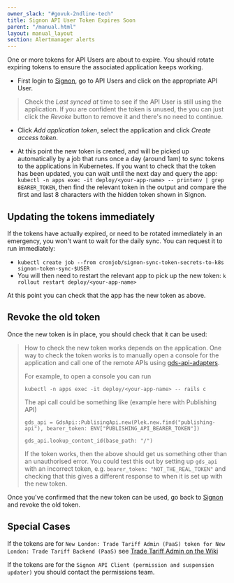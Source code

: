 ```yaml
---
owner_slack: "#govuk-2ndline-tech"
title: Signon API User Token Expires Soon
parent: "/manual.html"
layout: manual_layout
section: Alertmanager alerts
---
```


[signon]: https://signon.publishing.service.gov.uk/api_users
[gds-api-adapters]: https://github.com/alphagov/gds-api-adapters/blob/master/lib/gds_api.rb

One or more tokens for API Users are about to expire. You should rotate
expiring tokens to ensure the associated application keeps working.

- First login to [Signon], go to API Users and click on the appropriate API User.

> Check the *Last synced at* time to see if the API User is still using the
> application. If you are confident the token is unused, the you can just
> click the *Revoke* button to remove it and there's no need to continue.

- Click *Add application token*, select the application and click *Create
  access token*.

- At this point the new token is created, and will be picked up automatically by a job that runs once a day (around 1am) to sync tokens to the applications in Kubernetes. If you want to check that the token has been updated, you can wait until the next day and query the app: `kubectl -n apps exec -it deploy/<your-app-name> -- printenv | grep BEARER_TOKEN`, then find the relevant token in the output and compare the first and last 8 characters with the hidden token shown in Signon.

## Updating the tokens immediately

If the tokens have actually expired, or need to be rotated immediately in an emergency, you won't want to wait for the daily sync. You can request it to run immediately:

- `kubectl create job --from cronjob/signon-sync-token-secrets-to-k8s signon-token-sync-$USER`
- You will then need to restart the relevant app to pick up the new token: `k rollout restart deploy/<your-app-name>`

At this point you can check that the app has the new token as above.

## Revoke the old token

Once the new token is in place, you should check that it can be used:

> How to check the new token works depends on the application. One way to check
> the token works is to manually open a console for the application and call
> one of the remote APIs using [gds-api-adapters][].
>
> For example, to open a console you can run
>
> `kubectl -n apps exec -it deploy/<your-app-name> -- rails c`
>
> The api call could be something like (example here with Publishing API)
>
> `gds_api = GdsApi::PublisingApi.new(Plek.new.find("publishing-api"), bearer_token: ENV["PUBLISHING_API_BEARER_TOKEN"])`
>
> `gds_api.lookup_content_id(base_path: "/")`
>
> If the token works, then the above should get us something other than an unauthorised error.
> You could test this out by setting up `gds_api` with an incorrect token, e.g. `bearer_token: "NOT_THE_REAL_TOKEN"`
> and checking that this gives a different response to when it is set up with the new token.

Once you've confirmed that the new token can be used, go back to [Signon] and revoke the old token.

## Special Cases

If the tokens are for `New London: Trade Tariff Admin (PaaS) token for New London: Trade Tariff Backend (PaaS)` see [Trade Tariff Admin on the Wiki](https://gov-uk.atlassian.net/wiki/spaces/PLOPS/pages/3155099649/Trade+Tariff+Admin)

If the tokens are for the `Signon API Client (permission and suspension updater)` you should contact the permissions team.
